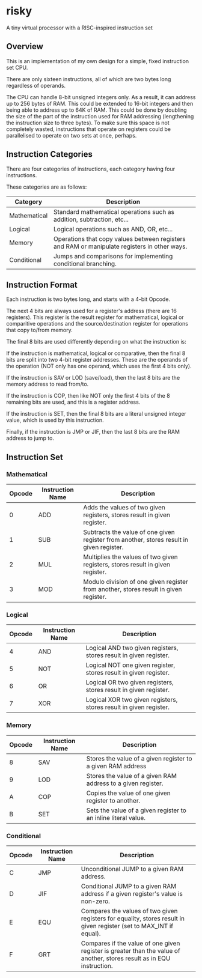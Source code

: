 # risky
A tiny virtual processor with a RISC-inspired instruction set

## Overview
This is an implementation of my own design for a simple, fixed instruction set CPU.

There are only sixteen instructions, all of which are two bytes long regardless of operands.

The CPU can handle 8-bit unsigned integers only. As a result, it can address up to 256 bytes of RAM. This could be extended to 16-bit integers and then being able to address up to 64K of RAM. This could be done by doubling the size of the part of the instruction used for RAM addressing (lengthening the instruction size to three bytes). To make sure this space is not completely wasted, instructions that operate on registers could be parallelised to operate on two sets at once, perhaps.

## Instruction Categories

There are four categories of instructions, each category having four instructions.

These categories are as follows:

| Category     | Description                                                                                  |
| ------------ | -------------------------------------------------------------------------------------------- |
| Mathematical | Standard mathematical operations such as addition, subtraction, etc...                       |
| Logical      | Logical operations such as AND, OR, etc...                                                   |
| Memory       | Operations that copy values between registers and RAM or manipulate registers in other ways. |
| Conditional  | Jumps and comparisons for implementing conditional branching.                                |

## Instruction Format

Each instruction is two bytes long, and starts with a 4-bit Opcode.

The next 4 bits are always used for a register's address (there are 16 registers). This register is the result register for mathematical, logical or comparitive operations and the source/destination register for operations that copy to/from memory.

The final 8 bits are used differently depending on what the instruction is:

If the instruction is mathematical, logical or comparative, then the final 8 bits are split into two 4-bit register addresses. These are the operands of the operation (NOT only has one operand, which uses the first 4 bits only).

If the instruction is SAV or LOD (save/load), then the last 8 bits are the memory address to read from/to.

If the instruction is COP, then like NOT only the first 4 bits of the 8 remaining bits are used, and this is a register address.

If the instruction is SET, then the final 8 bits are a literal unsigned integer value, which is used by this instruction.

Finally, if the instruction is JMP or JIF, then the last 8 bits are the RAM address to jump to.

## Instruction Set

### Mathematical

| Opcode | Instruction Name | Description                                                                                                            |
| ------ | ---------------- | ---------------------------------------------------------------------------------------------------------------------- |
| 0      | ADD              | Adds the values of two given registers, stores result in given register.                                               |
| 1      | SUB              | Subtracts the value of one given register from another, stores result in given register.                               |
| 2      | MUL              | Multiplies the values of two given registers, stores result in given register.                                         |
| 3      | MOD              | Modulo division of one given register from another, stores result in given register.                                   |

### Logical

| Opcode | Instruction Name | Description                                                                                                            |
| ------ | ---------------- | ---------------------------------------------------------------------------------------------------------------------- |
| 4      | AND              | Logical AND two given registers, stores result in given register.                                                      |
| 5      | NOT              | Logical NOT one given register, stores result in given register.                                                       |
| 6      | OR               | Logical OR two given registers, stores result in given register.                                                       |
| 7      | XOR              | Logical XOR two given registers, stores result in given register.                                                      |

### Memory

| Opcode | Instruction Name | Description                                                                                                            |
| ------ | ---------------- | ---------------------------------------------------------------------------------------------------------------------- |
| 8      | SAV              | Stores the value of a given register to a given RAM address                                                            |
| 9      | LOD              | Stores the value of a given RAM address to a given register.                                                           |
| A      | COP              | Copies the value of one given register to another.                                                                     |
| B      | SET              | Sets the value of a given register to an inline literal value.                                                         |

### Conditional

| Opcode | Instruction Name | Description                                                                                                            |
| ------ | ---------------- | ---------------------------------------------------------------------------------------------------------------------- |
| C      | JMP              | Unconditional JUMP to a given RAM address.                                                                             |
| D      | JIF              | Conditional JUMP to a given RAM address if a given register's value is non-zero.                                       |
| E      | EQU              | Compares the values of two given registers for equality, stores result in given register (set to MAX_INT if equal).    |
| F      | GRT              | Compares if the value of one given register is greater than the value of another, stores result as in EQU instruction. |
